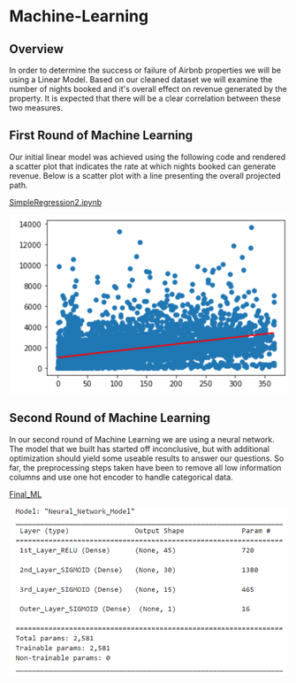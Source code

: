 # Machine-Learning

## Overview

In order to determine the success or failure of Airbnb properties we will be using a Linear Model. Based on our cleaned dataset we will examine the number of nights booked and it's overall effect on revenue generated by the property. It is expected that there will be a clear correlation between these two measures.

## First Round of Machine Learning

Our initial linear model was achieved using the following code and rendered a scatter plot that indicates the rate at which nights booked can generate revenue. Below is a scatter plot with a line presenting the overall projected path.
<br>

[SimpleRegression2.ipynb](./SimpleRegression2.ipynb)
<br>

![Linear_Regression_Model](./Resources/LinearRegression02.png)

## Second Round of Machine Learning

In our second round of Machine Learning we are using a neural network. The model that we built has started off inconclusive, but with additional optimization should yield some useable results to answer our questions. So far, the preprocessing steps taken have been to remove all low information columns and use one hot encoder to handle categorical data.

[Final_ML](./Final_ML.ipynb)
<br>

![Neural_Network_Model1](./Resources/Model2.png)